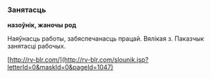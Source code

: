 ### Занятасць
**назоўнік, жаночы род**

Наяўнасць работы, забяспечанасць працай. Вялікая з. Паказчык занятасці рабочых.

<a rel="author">[http://rv-blr.com/](http://rv-blr.com/slounik.jsp?letterId=0&maskId=0&pageId=1047)</a>
